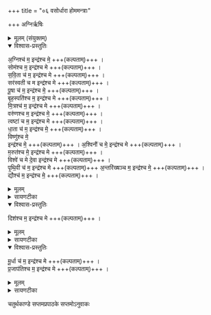 +++
title = "०६ वसोर्धारा होममन्त्राः"

+++
अग्निर्ऋषिः


<details><summary>मूलम् (संयुक्तम्)</summary>

अ॒ग्निश्च॑ म॒ इन्द्र॑श्च मे॒ सोम॑श्च म॒ इन्द्र॑श्च मे सवि॒ता च॑ म॒ इन्द्र॑श्च मे॒ सर॑स्वती च म॒ इन्द्र॑श्च मे पू॒षा च॑ म॒ इन्द्र॑श्च मे॒ बृह॒स्पति॑श्च म॒ इन्द्र॑श्च मे मि॒त्रश्च॑ म॒ इन्द्र॑श्च मे॒ वरु॑णश्च म॒ इन्द्र॑श्च मे॒ त्वष्टा॑ च [11]  म॒ इन्द्र॑श्च मे धा॒ता च॑ म॒ इन्द्र॑श्च मे॒ विष्णु॑श्च म॒ इन्द्र॑श्च मे॒ऽश्विनौ॑ च म॒ इन्द्र॑श्च मे म॒रुत॑श्च म॒ इन्द्र॑श्च मे॒ विश्वे॑ च मे दे॒वा इन्द्र॑श्च मे पृथि॒वी च॑ म॒ इन्द्र॑श्च मे॒ऽन्तरि॑ख्षञ्च म॒ इन्द्र॑श्च मे॒ द्यौश्च॑ म॒ इन्द्र॑श्च मे॒ दिश॑श्च म॒ इन्द्र॑श्च मे मू॒र्धा च॑ म॒ इन्द्र॑श्च मे प्र॒जाप॑तिश्च म॒ इन्द्र॑श्च मे ॥ [12]
</details>

<details open><summary>विश्वास-प्रस्तुतिः</summary>

अ॒ग्निश्च॑ म॒ इन्द्र॑श्च मे॒  +++(कल्पताम्)+++ ।  
सोम॑श्च म॒ इन्द्र॑श्च मे +++(कल्पताम्)+++ ।  
स॒वि॒ता च॑ म॒ इन्द्र॑श्च मे  +++(कल्पताम्)+++ ।  
सर॑स्वती च म इन्द्र॑श्च मे +++(कल्पताम्)+++ ।  
पू॒षा च॑ म॒  इन्द्र॑श्च मे॒  +++(कल्पताम्)+++ ।  
बृह॒स्पति॑श्च म॒  इन्द्र॑श्च मे +++(कल्पताम्)+++ ।  
मि॒त्रश्च॑ म॒ इन्द्र॑श्च मे  +++(कल्पताम्)+++ ।  
वरु॑णश्च म॒  इन्द्र॑श्च मे॒  +++(कल्पताम्)+++ ।  
त्वष्टा॑ च म॒ इन्द्र॑श्च मे +++(कल्पताम्)+++ ।  
धा॒ता च॑ म॒  इन्द्र॑श्च मे॒  +++(कल्पताम्)+++ ।  
विष्णु॑श्च मे॒  
इन्द्र॑श्च मे॒ +++(कल्पताम्)+++ ।
अ॒श्विनौ॑ च  मे॒  इन्द्र॑श्च मे +++(कल्पताम्)+++ ।  
म॒रुत॑श्च मे॒  इन्द्र॑श्च मे  +++(कल्पताम्)+++ ।  
विश्वे॑ च मे दे॒वा इन्द्र॑श्च मे +++(कल्पताम्)+++ ।  
पृ॒थि॒वी च॑ म॒  इन्द्र॑श्च मे +++(कल्पताम्)+++
अ॒न्तरि॑ख्षञ्च  म॒  इन्द्र॑श्च मे॒  +++(कल्पताम्)+++ ।  
द्यौश्च॑ म॒ इन्द्र॑श्च मे॒  +++(कल्पताम्)+++ ।  
</details>

<details><summary>मूलम्</summary>

अ॒ग्निश्च॑ म॒ इन्द्र॑श्च मे॒  +++(कल्पताम्)+++ ।  
सोम॑श्च म॒ इन्द्र॑श्च मे +++(कल्पताम्)+++ ।  
स॒वि॒ता च॑ म॒ इन्द्र॑श्च मे  +++(कल्पताम्)+++ ।  
सर॑स्वती च म इन्द्र॑श्च मे +++(कल्पताम्)+++ ।  
पू॒षा च॑ म॒  इन्द्र॑श्च मे॒  +++(कल्पताम्)+++ ।  
बृह॒स्पति॑श्च म॒  इन्द्र॑श्च मे +++(कल्पताम्)+++ ।  
मि॒त्रश्च॑ म॒ इन्द्र॑श्च मे  +++(कल्पताम्)+++ ।  
वरु॑णश्च म॒  इन्द्र॑श्च मे॒  +++(कल्पताम्)+++ ।  
त्वष्टा॑ च म॒ इन्द्र॑श्च मे +++(कल्पताम्)+++ ।  
धा॒ता च॑ म॒  इन्द्र॑श्च मे॒  +++(कल्पताम्)+++ ।  
विष्णु॑श्च मे॒  
इन्द्र॑श्च मे॒ +++(कल्पताम्)+++ ।
अ॒श्विनौ॑ च  मे॒  इन्द्र॑श्च मे +++(कल्पताम्)+++ ।  
म॒रुत॑श्च मे॒  इन्द्र॑श्च मे  +++(कल्पताम्)+++ ।  
विश्वे॑ च मे दे॒वा इन्द्र॑श्च मे +++(कल्पताम्)+++ ।  
पृ॒थि॒वी च॑ म॒  इन्द्र॑श्च मे +++(कल्पताम्)+++
अ॒न्तरि॑ख्षञ्च  म॒  इन्द्र॑श्च मे॒  +++(कल्पताम्)+++ ।  
द्यौश्च॑ म॒ इन्द्र॑श्च मे॒  +++(कल्पताम्)+++ ।  
</details>

<details><summary>सायणटीका</summary>

(अथ चतुर्थाष्टके सप्तमप्रपाठके षष्ठोऽनुवाकः)।  
षष्टमाह— अग्निश्च म इति।  
अग्न्यादयः प्रसिद्धा देवताः ।   तैः सर्वैः सह समानभागेपेतत्वादिन्द्र एकैकया देवतया सह पढ्येते ।  
</details>

<details open><summary>विश्वास-प्रस्तुतिः</summary>

दिश॑श्च म॒ इन्द्र॑श्च मे +++(कल्पताम्)+++ ।  
</details>

<details><summary>मूलम्</summary>

दिश॑श्च म॒ इन्द्र॑श्च मे +++(कल्पताम्)+++ ।  
</details>

<details><summary>सायणटीका</summary>

दिक्शब्देन प्राच्याद्याश्चतस्र उच्यन्ते।  
</details>

<details open><summary>विश्वास-प्रस्तुतिः</summary>

मू॒र्धा च॑ म॒  इन्द्र॑श्च मे +++(कल्पताम्)+++ ।  
प्र॒जाप॑तिश्च म॒  इन्द्र॑श्च मे +++(कल्पताम्)+++ ।  
</details>

<details><summary>मूलम्</summary>

मू॒र्धा च॑ म॒  इन्द्र॑श्च मे +++(कल्पताम्)+++ ।  
प्र॒जाप॑तिश्च म॒  इन्द्र॑श्च मे +++(कल्पताम्)+++ ।  
</details>

<details><summary>सायणटीका</summary>

मूर्धशब्देन चोर्ध्वा दिक् ।   सा च मुख्यत्वाभिप्रायेण पृथङ् निर्दिष्टा ॥  
इति श्रीमत्सायणाचार्यविरचिते माधवीये वेदार्थप्रकाशे कृष्णयजुर्वेदीयतैत्तिरीयसंहिताभाष्ये चतुर्थकाण्डे सप्तमप्रपाठके  षष्ठोऽनुवाकः ॥   ६ ॥  
</details>

चतुर्थकाण्डे सप्तमप्रपाठके सप्तमोऽनुवाकः
